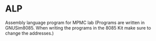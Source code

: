 # ALP
Assembly language program for MPMC lab
(Programs are written in GNUSim8085. When writing the programs in 
 the 8085 Kit make sure to change the addresses.)
